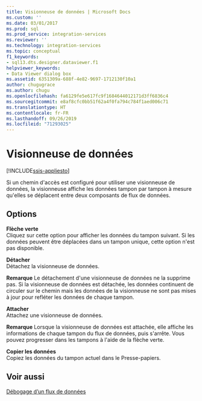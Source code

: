 ```yaml
---
title: Visionneuse de données | Microsoft Docs
ms.custom: ''
ms.date: 03/01/2017
ms.prod: sql
ms.prod_service: integration-services
ms.reviewer: ''
ms.technology: integration-services
ms.topic: conceptual
f1_keywords:
- sql13.dts.designer.dataviewer.f1
helpviewer_keywords:
- Data Viewer dialog box
ms.assetid: 6351309a-688f-4e82-9697-1712130f10a1
author: chugugrace
ms.author: chugu
ms.openlocfilehash: fa6129fe5e617fc9f1684644012171d3ff6836c4
ms.sourcegitcommit: e8af8cfc0bb51f62a4f0fa794c784f1aed006c71
ms.translationtype: HT
ms.contentlocale: fr-FR
ms.lasthandoff: 09/26/2019
ms.locfileid: "71293025"
---
```

# <a name="data-viewer"></a>Visionneuse de données

[!INCLUDE[ssis-appliesto](../../includes/ssis-appliesto-ssvrpluslinux-asdb-asdw-xxx.md)]


  Si un chemin d'accès est configuré pour utiliser une visionneuse de données, la visionneuse affiche les données tampon par tampon à mesure qu'elles se déplacent entre deux composants de flux de données.  
  
## <a name="options"></a>Options  
 **Flèche verte**  
 Cliquez sur cette option pour afficher les données du tampon suivant. Si les données peuvent être déplacées dans un tampon unique, cette option n'est pas disponible.  
  
 **Détacher**  
 Détachez la visionneuse de données.  
  
 **Remarque** Le détachement d'une visionneuse de données ne la supprime pas. Si la visionneuse de données est détachée, les données continuent de circuler sur le chemin mais les données de la visionneuse ne sont pas mises à jour pour refléter les données de chaque tampon.  
  
 **Attacher**  
 Attachez une visionneuse de données.  
  
 **Remarque** Lorsque la visionneuse de données est attachée, elle affiche les informations de chaque tampon du flux de données, puis s'arrête. Vous pouvez progresser dans les tampons à l'aide de la flèche verte.  
  
 **Copier les données**  
 Copiez les données du tampon actuel dans le Presse-papiers.  
  
## <a name="see-also"></a>Voir aussi  
 [Débogage d’un flux de données](../../integration-services/troubleshooting/debugging-data-flow.md)  
  
  
